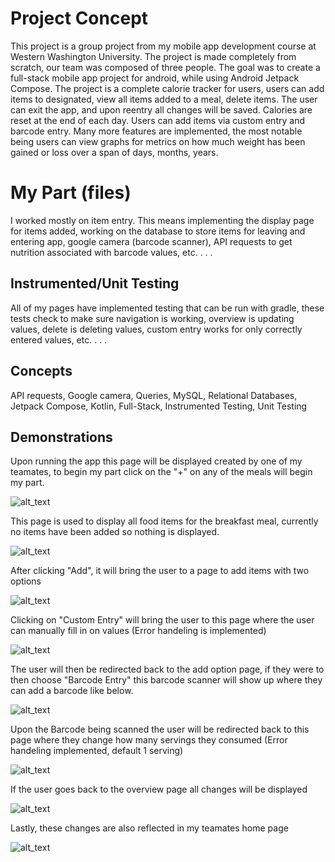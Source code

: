 # Project Concept
This project is a group project from my mobile app development course at Western Washington University. The project is made completely from scratch, our team was composed of three people. The goal 
was to create a full-stack mobile app project for android, while using Android Jetpack Compose. The project is a complete calorie tracker for users, users can add items to designated, view all items 
added to a meal, delete items. The user can exit the app, and upon reentry all changes will be saved. Calories are reset at the end of each day. Users can add items via custom entry and barcode entry. Many 
more features are implemented, the most notable being users can view graphs for metrics on how much weight has been gained or loss over a span of days, months, years.

# My Part (files)
I worked mostly on item entry. This means implementing the display page for items added, working on the database to store items for leaving and entering app, google camera (barcode scanner), API requests to get 
nutrition associated with barcode values, etc. . . . 

## Instrumented/Unit Testing
All of my pages have implemented testing that can be run with gradle, these tests check to make sure navigation is working, overview is updating values, delete is deleting values, custom entry works for only
correctly entered values, etc. . . .

## Concepts
API requests, Google camera, Queries, MySQL, Relational Databases, Jetpack Compose, Kotlin, Full-Stack, Instrumented Testing, Unit Testing

## Demonstrations
Upon running the app this page will be displayed created by one of my teamates, to begin my part click on the "+" on any of the meals will begin my part.

![alt_text](/app/src/main/res/drawable/homepage.png)

This page is used to display all food items for the breakfast meal, currently no items have been added so nothing is displayed.

![alt_text](/app/src/main/res/drawable/addfoodnoitems.png)

After clicking "Add", it will bring the user to a page to add items with two options

![alt_text](/app/src/main/res/drawable/addingtype.png)

Clicking on "Custom Entry" will bring the user to this page where the user can manually fill in on values (Error handeling is implemented)

![alt_text](/app/src/main/res/drawable/customentry.png)

The user will then be redirected back to the add option page, if they were to then choose "Barcode Entry" this barcode scanner will show up where they can add a barcode like below.

![alt_text](/app/src/main/res/drawable/barcodeentry.png)

Upon the Barcode being scanned the user will be redirected back to this page where they change how many servings they consumed (Error handeling implemented, default 1 serving)

![alt_text](/app/src/main/res/drawable/barcodeentryserving.png)

If the user goes back to the overview page all changes will be displayed

![alt_text](/app/src/main/res/drawable/addfooditems.png)

Lastly, these changes are also reflected in my teamates home page

![alt_text](/app/src/main/res/drawable/homepagechanges.png)





